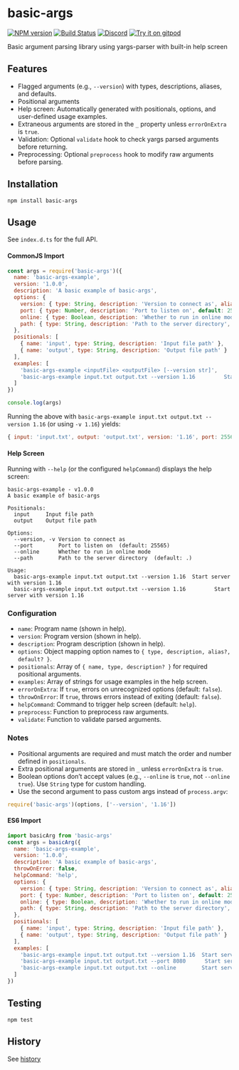 # basic-args
[![NPM version](https://img.shields.io/npm/v/basic-args.svg)](http://npmjs.com/package/basic-args)
[![Build Status](https://github.com/extremeheat/node-basic-args/workflows/CI/badge.svg)](https://github.com/extremeheat/node-basic-args/actions?query=workflow%3A%22CI%22)
[![Discord](https://img.shields.io/badge/chat-on%20discord-brightgreen.svg)](https://discord.gg/GsEFRM8)
[![Try it on gitpod](https://img.shields.io/badge/try-on%20gitpod-brightgreen.svg)](https://gitpod.io/#https://github.com/extremeheat/node-basic-args)

Basic argument parsing library using yargs-parser with built-in help screen

## Features
- Flagged arguments (e.g., `--version`) with types, descriptions, aliases, and defaults.
- Positional arguments
- Help screen: Automatically generated with positionals, options, and user-defined usage examples.
- Extraneous arguments are stored in the `_` property unless `errorOnExtra` is `true`.
- Validation: Optional `validate` hook to check yargs parsed arguments before returning.
- Preprocessing: Optional `preprocess` hook to modify raw arguments before parsing.

## Installation

`npm install basic-args`

## Usage

See `index.d.ts` for the full API.

#### CommonJS Import

```js
const args = require('basic-args')({
  name: 'basic-args-example',
  version: '1.0.0',
  description: 'A basic example of basic-args',
  options: {
    version: { type: String, description: 'Version to connect as', alias: 'v' },
    port: { type: Number, description: 'Port to listen on', default: 25565 },
    online: { type: Boolean, description: 'Whether to run in online mode' },
    path: { type: String, description: 'Path to the server directory', default: '.' }
  },
  positionals: [
    { name: 'input', type: String, description: 'Input file path' },
    { name: 'output', type: String, description: 'Output file path' }
  ],
  examples: [
    'basic-args-example <inputFile> <outputFile> [--version str]',
    'basic-args-example input.txt output.txt --version 1.16         Start server with version 1.16'
  ]
})

console.log(args)
```

Running the above with `basic-args-example input.txt output.txt --version 1.16` (or using `-v 1.16`) yields:

```js
{ input: 'input.txt', output: 'output.txt', version: '1.16', port: 25565, online: false, path: '.' }
```

#### Help Screen
Running with `--help` (or the configured `helpCommand`) displays the help screen:

```
basic-args-example - v1.0.0
A basic example of basic-args

Positionals:
  input     Input file path
  output    Output file path

Options:
  --version, -v Version to connect as
  --port        Port to listen on  (default: 25565)
  --online      Whether to run in online mode
  --path        Path to the server directory  (default: .)

Usage:
  basic-args-example input.txt output.txt --version 1.16  Start server with version 1.16
  basic-args-example input.txt output.txt --version 1.16         Start server with version 1.16
```

### Configuration
- `name`: Program name (shown in help).
- `version`: Program version (shown in help).
- `description`: Program description (shown in help).
- `options`: Object mapping option names to `{ type, description, alias?, default? }`.
- `positionals`: Array of `{ name, type, description? }` for required positional arguments.
- `examples`: Array of strings for usage examples in the help screen.
- `errorOnExtra`: If `true`, errors on unrecognized options (default: `false`).
- `throwOnError`: If `true`, throws errors instead of exiting (default: `false`).
- `helpCommand`: Command to trigger help screen (default: `help`).
- `preprocess`: Function to preprocess raw arguments.
- `validate`: Function to validate parsed arguments.

### Notes
- Positional arguments are required and must match the order and number defined in `positionals`.
- Extra positional arguments are stored in `_` unless `errorOnExtra` is `true`.
- Boolean options don’t accept values (e.g., `--online` is `true`, not `--online true`). Use `String` type for custom handling.
- Use the second argument to pass custom args instead of `process.argv`:

```js
require('basic-args')(options, ['--version', '1.16'])
```

#### ES6 Import
```js
import basicArg from 'basic-args'
const args = basicArg({
  name: 'basic-args-example',
  version: '1.0.0',
  description: 'A basic example of basic-args',
  throwOnError: false,
  helpCommand: 'help',
  options: {
    version: { type: String, description: 'Version to connect as', alias: 'v' },
    port: { type: Number, description: 'Port to listen on', default: 25565 },
    online: { type: Boolean, description: 'Whether to run in online mode' },
    path: { type: String, description: 'Path to the server directory', default: '.' }
  },
  positionals: [
    { name: 'input', type: String, description: 'Input file path' },
    { name: 'output', type: String, description: 'Output file path' }
  ],
  examples: [
    'basic-args-example input.txt output.txt --version 1.16  Start server with version 1.16',
    'basic-args-example input.txt output.txt --port 8080      Start server on port 8080',
    'basic-args-example input.txt output.txt --online        Start server in online mode'
  ]
})
```

## Testing

```npm test```

## History

See [history](HISTORY.md)
